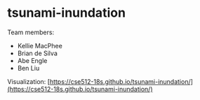 # tsunami-inundation

Team members:

- Kellie MacPhee
- Brian de Silva
- Abe Engle
- Ben Liu

Visualization: [https://cse512-18s.github.io/tsunami-inundation/](https://cse512-18s.github.io/tsunami-inundation/)